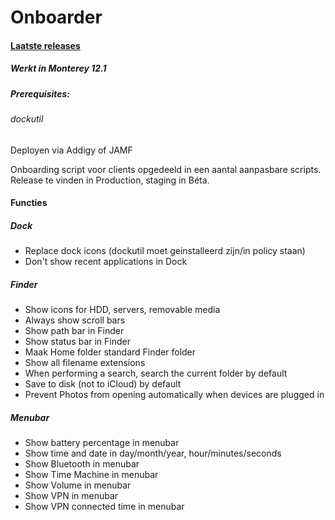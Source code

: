 # Onboarder


#### [Laatste releases](https://github.com/PIT-Pro/Onboarder/releases/tag/MDM "Laatste releases")

##### Werkt in Monterey 12.1

##### Prerequisites:
###### dockutil
Deployen via Addigy of JAMF

Onboarding script voor clients opgedeeld in een aantal aanpasbare scripts.
Release te vinden in Production, staging in Béta.

#### Functies

##### Dock

- Replace dock icons (dockutil moet geinstalleerd zijn/in policy staan)
- Don't show recent applications in Dock

##### Finder

- Show icons for HDD, servers, removable media
- Always show scroll bars
- Show path bar in Finder
- Show status bar in Finder
- Maak Home folder standard Finder folder
- Show all filename extensions
- When performing a search, search the current folder by default
- Save to disk (not to iCloud) by default
- Prevent Photos from opening automatically when devices are plugged in

##### Menubar

- Show battery percentage in menubar
- Show time and date in day/month/year, hour/minutes/seconds
- Show Bluetooth in menubar
- Show Time Machine in menubar
- Show Volume in menubar
- Show VPN in menubar
- Show VPN connected time in menubar